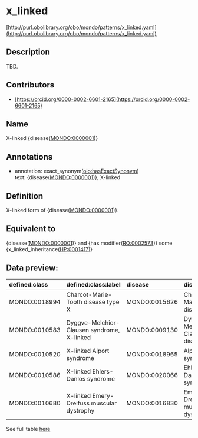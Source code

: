 # x_linked 

[http://purl.obolibrary.org/obo/mondo/patterns/x_linked.yaml](http://purl.obolibrary.org/obo/mondo/patterns/x_linked.yaml)
## Description 

TBD.
## Contributors 
* [https://orcid.org/0000-0002-6601-2165](https://orcid.org/0000-0002-6601-2165) 
## Name 

X-linked {disease\([MONDO:0000001](http://purl.obolibrary.org/obo/MONDO_0000001)\)}

## Annotations 

* annotation: exact_synonym\([oio:hasExactSynonym](http://purl.obolibrary.org/obo/oio_hasExactSynonym)\)  
text: {disease\([MONDO:0000001](http://purl.obolibrary.org/obo/MONDO_0000001)\)}, X-linked

## Definition 

X-linked form of {disease\([MONDO:0000001](http://purl.obolibrary.org/obo/MONDO_0000001)\)}.

## Equivalent to 

{disease\([MONDO:0000001](http://purl.obolibrary.org/obo/MONDO_0000001)\)} and {has modifier\([RO:0002573](http://purl.obolibrary.org/obo/RO_0002573)\)} some {x_linked_inheritance\([HP:0001417](http://purl.obolibrary.org/obo/HP_0001417)\)}

## Data preview: 
| defined:class                                | defined:class:label                        | disease                                      | disease:label                     |
|:---------------------------------------------|:-------------------------------------------|:---------------------------------------------|:----------------------------------|
| MONDO:0018994 | Charcot-Marie-Tooth disease type X         | MONDO:0015626 | Charcot-Marie-Tooth disease       |
| MONDO:0010583 | Dyggve-Melchior-Clausen syndrome, X-linked | MONDO:0009130 | Dyggve-Melchior-Clausen disease   |
| MONDO:0010520 | X-linked Alport syndrome                   | MONDO:0018965 | Alport syndrome                   |
| MONDO:0010586 | X-linked Ehlers-Danlos syndrome            | MONDO:0020066 | Ehlers-Danlos syndrome            |
| MONDO:0010680 | X-linked Emery-Dreifuss muscular dystrophy | MONDO:0016830 | Emery-Dreifuss muscular dystrophy |

See full table [here](https://github.com/monarch-initiative/mondo/blob/master/src/patterns/data/matches/x_linked.tsv) 
